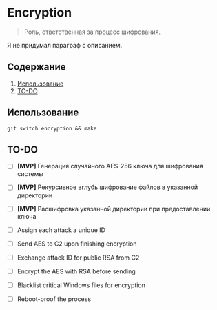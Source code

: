 # Encryption

>Роль, ответственная за процесс шифрования.

Я не придумал параграф с описанием. 


## Содержание

1. [Использование](#использование)
2. [TO-DO](#to-do)


## Использование

```
git switch encryption && make
```


## TO-DO

- [ ] **[MVP]** Генерация случайного AES-256 ключа для шифрования системы
- [ ] **[MVP]** Рекурсивное вглубь шифрование файлов в указанной директории
- [ ] **[MVP]** Расшифровка указанной директории при предоставлении ключа
- [ ] Assign each attack a unique ID
- [ ] Send AES to C2 upon finishing encryption
- [ ] Exchange attack ID for public RSA from C2
- [ ] Encrypt the AES with RSA before sending
- [ ] Blacklist critical Windows files for encryption
- [ ] Reboot-proof the process

